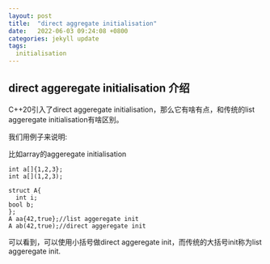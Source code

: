 ```yaml
---
layout: post
title:  "direct aggregate initialisation"
date:   2022-06-03 09:24:08 +0800
categories: jekyll update
tags:
  initialisation
---
```


## direct aggeregate initialisation 介绍

C\++20引入了direct aggeregate initialisation，那么它有啥有点，和传统的list aggeregate initialisation有啥区别。

我们用例子来说明:

比如array的aggeregate initialisation

    int a[]{1,2,3};
    int a[](1,2,3);

    struct A{
      int i;
    bool b;
    };
    A aa{42,true};//list aggeregate init
    A ab(42,true);//direct aggeregate init

可以看到，可以使用小括号做direct aggeregate init，而传统的大括号init称为list aggeregate init.


